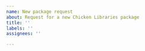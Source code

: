 ```yaml
---
name: New package request
about: Request for a new Chicken Libraries package
title: ''
labels: ''
assignees: ''

---
```




